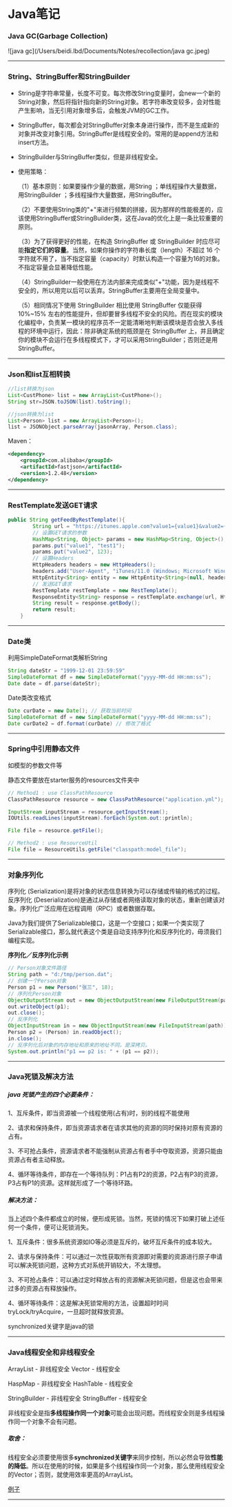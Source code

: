 # Java笔记

### Java GC(Garbage Collection)

![java gc](/Users/beidi.lbd/Documents/Notes/recollection/java gc.jpeg)





-------

### String、StringBuffer和StringBuilder

- String是字符串常量，长度不可变。每次修改String变量时，会new一个新的String对象，然后将指针指向新的String对象。若字符串改变较多，会对性能产生影响，当无引用对象增多后，会触发JVM的GC工作。

- StringBuffer，每次都会对StringBuffer对象本身进行操作，而不是生成新的对象并改变对象引用。StringBuffer是线程安全的。常用的是append方法和insert方法。

- StringBuilder与StringBuffer类似，但是非线程安全。

- 使用策略：

  （1）基本原则：如果要操作少量的数据，用String ；单线程操作大量数据，用StringBuilder ；多线程操作大量数据，用StringBuffer。

  （2）不要使用String类的"+"来进行频繁的拼接，因为那样的性能极差的，应该使用StringBuffer或StringBuilder类，这在Java的优化上是一条比较重要的原则。

  （3）为了获得更好的性能，在构造 StringBuffer 或 StringBuilder 时应尽可能**指定它们的容量**。当然，如果你操作的字符串长度（length）不超过 16 个字符就不用了，当不指定容量（capacity）时默认构造一个容量为16的对象。不指定容量会显著降低性能。

  （4）StringBuilder一般使用在方法内部来完成类似"+"功能，因为是线程不安全的，所以用完以后可以丢弃。StringBuffer主要用在全局变量中。

  （5）相同情况下使用 StringBuilder 相比使用 StringBuffer 仅能获得 10%~15% 左右的性能提升，但却要冒多线程不安全的风险。而在现实的模块化编程中，负责某一模块的程序员不一定能清晰地判断该模块是否会放入多线程的环境中运行，因此：除非确定系统的瓶颈是在 StringBuffer 上，并且确定你的模块不会运行在多线程模式下，才可以采用StringBuilder；否则还是用StringBuffer。

---------

### Json和list互相转换

```java
//list转换为json
List<CustPhone> list = new ArrayList<CustPhone>();
String str=JSON.toJSON(list).toString();
```

```java
//json转换为list
List<Person> list = new ArrayList<Person>();  
list = JSONObject.parseArray(jasonArray, Person.class);  
```

Maven：

```xml
<dependency>
	<groupId>com.alibaba</groupId>
    <artifactId>fastjson</artifactId>
    <version>1.2.48</version>
</dependency>
```

-----------

### RestTemplate发送GET请求

```java
public String getFeedByRestTemplate(){
    	String url = "https://itunes.apple.com?value1={value1}&value2={value2}";
        // 设置GET请求的参数
        HashMap<String, Object> params = new HashMap<String, Object>();
        params.put("value1", "test1");
        params.put("value2", 123);
        // 设置Headers
        HttpHeaders headers = new HttpHeaders();
        headers.add("User-Agent", "iTunes/11.0 (Windows; Microsoft Windows 7 Business Edition Service Pack 1 (Build 7601)) AppleWebKit/536.27.1");
        HttpEntity<String> entity = new HttpEntity<String>(null, headers);
        // 发送GET请求
        RestTemplate restTemplate = new RestTemplate();
        ResponseEntity<String> response = restTemplate.exchange(url, HttpMethod.GET, entity, String.class, params);
        String result = response.getBody();
        return result;
    }
```

--------

### Date类

利用SimpleDateFormat类解析String

```java
String dateStr = "1999-12-01 23:59:59"
SimpleDateFormat df = new SimpleDateFormat("yyyy-MM-dd HH:mm:ss");
Date date = df.parse(dateStr);
```

Date类改变格式

```java
Date curDate = new Date(); // 获取当前时间
SimpleDateFormat df = new SimpleDateFormat("yyyy-MM-dd HH:mm:ss");
Date curDate2 = df.format(curDate) // 修改了格式
```

-------

### Spring中引用静态文件

如模型的参数文件等

静态文件要放在starter服务的resources文件夹中

```java
// Method1 : use ClassPathResource 
ClassPathResource resource = new ClassPathResource("application.yml");

InputStream inputStream = resource.getInputStream();
IOUtils.readLines(inputStream).forEach(System.out::println);

File file = resource.getFile();

// Method2 : use ResourceUtil
File file = ResourceUtils.getFile("classpath:model_file");

```

--------------

### 对象序列化

序列化 (Serialization)是将对象的状态信息转换为可以存储或传输的格式的过程。 反序列化 (Deserialization)是通过从存储或者网络读取对象的状态，重新创建该对象。序列化广泛应用在远程调用（RPC）或者数据存取。

Java为我们提供了Serializable接口，这是一个空接口；如果一个类实现了Serializable接口，那么就代表这个类是自动支持序列化和反序列化的，毋须我们编程实现。

**序列化／反序列化示例**

```java
// Person对象文件路径
String path = "d:/tmp/person.dat";
// 创建一个Person对象
Person p1 = new Person("张三", 18);
// 序列化Person对象
ObjectOutputStream out = new ObjectOutputStream(new FileOutputStream(path));
out.writeObject(p1);
out.close();
// 反序列化
ObjectInputStream in = new ObjectInputStream(new FileInputStream(path));
Person p2 = (Person) in.readObject();
in.close();
// 反序列化后对象的内存地址和原来的地址不同，是深拷贝。
System.out.println("p1 == p2 is: " + (p1 == p2));
```

------------


### Java死锁及解决方法

##### java 死锁产生的四个必要条件：

1、互斥条件，即当资源被一个线程使用(占有)时，别的线程不能使用

2、请求和保持条件，即当资源请求者在请求其他的资源的同时保持对原有资源的占有。

3、不可抢占条件，资源请求者不能强制从资源占有者手中夺取资源，资源只能由资源占有者主动释放。

4、循环等待条件，即存在一个等待队列：P1占有P2的资源，P2占有P3的资源，P3占有P1的资源。这样就形成了一个等待环路。



##### 解决方法：

当上述四个条件都成立的时候，便形成死锁。当然，死锁的情况下如果打破上述任何一个条件，便可让死锁消失。

1、互斥条件：很多系统资源如IO等必须是互斥的，破坏互斥条件的成本较大。

2、请求与保持条件：可以通过一次性获取所有资源即对需要的资源进行原子申请可以解决死锁问题，这种方式对系统开销较大，不太理想。

3、不可抢占条件：可以通过定时释放占有的资源解决死锁问题，但是这也会带来过多的资源占有释放操作。

4、循环等待条件：这是解决死锁常用的方法，设置超时时间tryLock/tryAcquire，一旦超时就释放资源。



synchronized关键字是java的锁

---------------------------------------

### Java线程安全和非线程安全

ArrayList - 非线程安全		Vector - 线程安全

HaspMap - 非线程安全	HashTable - 线程安全

StringBuilder - 非线程安全	StringBuffer - 线程安全

非线程安全是指**多线程操作同一个对象**可能会出现问题。而线程安全则是多线程操作同一个对象不会有问题。

##### 取舍：

线程安全必须要使用很多**synchronized关键字**来同步控制，所以必然会导致**性能的降低**。所以在使用的时候，如果是多个线程操作同一个对象，那么使用线程安全的Vector；否则，就使用效率更高的ArrayList。

[例子](https://blog.csdn.net/xiao__gui/article/details/8934832)

--------------------------









